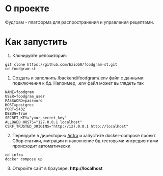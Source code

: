 # О проекте

Фудграм - платформа для распространения и управления рецептами.

# Как запустить

1. Клонируйте репозиторий:

```
git clone https://github.com/Ezio50/foodgram-st.git 
cd foodgram-st
```
1. Создать и заполнить /backend/foodgram/.env файл с данными подключения к бд.
Например, .env файл может выглядеть так
```
NAME=foodgram
USER=foodgram_user
PASSWORD=password
HOST=postgres
PORT=5432
DEBUG=True
SECRET_KEY="your_secret_key"
ALLOWED_HOSTS="127.0.0.1 localhost"
CSRF_TRUSTED_ORIGINS="http://127.0.0.1 http://localhost"
```

2. Перейдите в директорию [/infra](/infra/) и запустите docker-compose проект. Сбор статики, миграции и наполнение бд тестовыми ингредиентами происходит автоматически.
```
cd infra
docker compose up
```
3. Откройте сайт в браузере: **http://localhost**